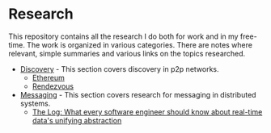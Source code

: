 # Research

This repository contains all the research I do both for work and in my free-time. The work is organized in various categories. There are notes where relevant, simple summaries and various links on the topics researched.

- [Discovery](./discovery/README.md) - This section covers discovery in p2p networks.
  - [Ethereum](./discovery/ethereum.md)
  - [Rendezvous](./discovery/rendezvous.md)
- [Messaging](./messaging/README.md) - This section covers research for messaging in distributed systems.
  - [The Log: What every software engineer should know about real-time data's unifying abstraction](./messaging/linkedin-log.md)

